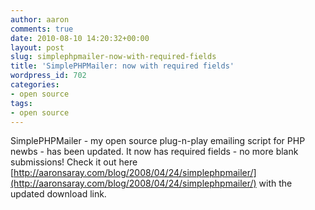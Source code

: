 ```yaml
---
author: aaron
comments: true
date: 2010-08-10 14:20:32+00:00
layout: post
slug: simplephpmailer-now-with-required-fields
title: 'SimplePHPMailer: now with required fields'
wordpress_id: 702
categories:
- open source
tags:
- open source
---
```


SimplePHPMailer - my open source plug-n-play emailing script for PHP newbs - has been updated.  It now has required fields - no more blank submissions!  Check it out here [http://aaronsaray.com/blog/2008/04/24/simplephpmailer/](http://aaronsaray.com/blog/2008/04/24/simplephpmailer/) with the updated download link.
